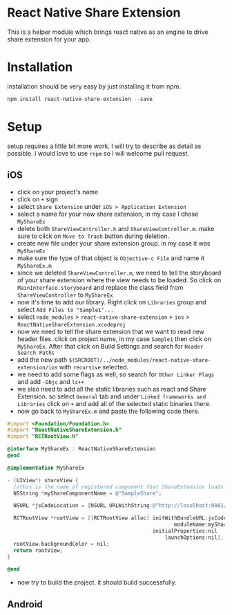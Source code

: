 # React Native Share Extension

This is a helper module which brings react native as an engine to drive share extension for your app.

# Installation

installation should be very easy by just installing it from npm.

```js
npm install react-native-share-extension --save
```

# Setup

setup requires a little bit more work. I will try to describe as detail as possible. I would love to use `rnpm` so I will welcome pull request.

## iOS

- click on your project's name
- click on `+` sign
- select `Share Extension` under `iOS > Application Extension`
- select a name for your new share extension, in my case I chose `MyShareEx`
- delete both `ShareViewController.h` and `ShareViewController.m`. make sure to click on `Move to Trash` button during deletion.
- create new file under your share extension group. in my case it was `MyShareEx`
- make sure the type of that object is `Objective-c File` and name it `MyShareEx.m`
- since we deleted `ShareViewController.m`, we need to tell the storyboard of your share extension where the view needs to be loaded. So click on `MainInterface.storyboard` and replace the class field from `ShareViewController` to `MyShareEx`
- now it's time to add our library. Right click on `Libraries` group and select `Add Files to "Sample1"...`
- select `node_modules` > `react-native-share-extension` > `ios` > `ReactNativeShareExtension.xcodeproj`
- now we need to tell the share extension that we want to read new header files. click on project name, in my case `Sample1` then click on `MyShareEx`. After that click on Build Settings and search for `Header Search Paths`
- add the new path `$(SRCROOT)/../node_modules/react-native-share-extension/ios` with `recursive` selected.
- we need to add some flags as well, so search for `Other Linker Flags` and add `-Objc` and `lc++`
- we also need to add all the static libraries such as react and Share Extension. so select `General` tab and under `Linked frameworks and Libraries` click on `+` and add all of the selected static binaries there.
- now go back to `MyShareEx.m` and paste the following code there.

```objective-c
#import <Foundation/Foundation.h>
#import "ReactNativeShareExtension.h"
#import "RCTRootView.h"

@interface MyShareEx : ReactNativeShareExtension
@end

@implementation MyShareEx

- (UIView*) shareView {
  //this is the name of registered component that ShareExtension loads.
  NSString *myShareComponentName = @"SampleShare";

  NSURL *jsCodeLocation = [NSURL URLWithString:@"http://localhost:8081/index.ios.bundle?platform=ios&dev=true"];

  RCTRootView *rootView = [[RCTRootView alloc] initWithBundleURL:jsCodeLocation
                                                      moduleName:myShareComponentName
                                               initialProperties:nil
                                                   launchOptions:nil];
  rootView.backgroundColor = nil;
  return rootView;
}

@end
```

- now try to build the project. it should build successfully.

## Android
